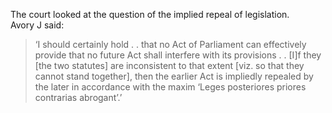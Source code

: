 The court looked at the question of the implied repeal of legislation.  
Avory J said: 
> ‘I should certainly hold . . that no Act of Parliament can effectively provide that no future Act shall interfere with its provisions . . [I]f they [the two statutes] are inconsistent to that extent [viz. so that they cannot stand together], then the earlier Act is impliedly repealed by the later in accordance with the maxim ‘Leges posteriores priores contrarias abrogant’.’